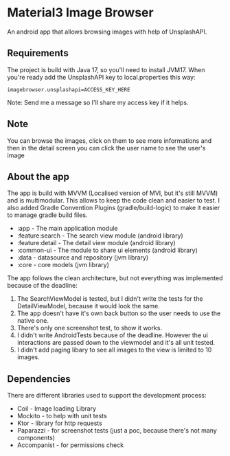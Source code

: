 
# Material3 Image Browser

An android app that allows browsing images with help of UnsplashAPI.

## Requirements
The project is build with Java 17, so you'll need to install JVM17.
When you're ready add the UnsplashAPI key to local.properties this way:
```
imagebrowser.unsplashapi=ACCESS_KEY_HERE
```

Note: Send me a message so I'll share my access key if it helps.

## Note
You can browse the images, click on them to see more informations and then in the detail screen you can click the user name to see the user's image

## About the app
The app is build with MVVM (Localised version of MVI, but it's still MVVM) and is multimodular. This allows to keep the code clean and easier to test.
I also added Gradle Convention Plugins (gradle/build-logic) to make it easier to manage gradle build files.

- :app - The main application module
- :feature:search - The search view module (android library)
- :feature:detail - The detail view module (android library)
- :common-ui - The module to share ui elements (android library)
- :data - datasource and repository (jvm library)
- :core - core models (jvm library)

The app follows the clean architecture, but not everything was implemented because of the deadline:

1) The SearchViewModel is tested, but I didn't write the tests for the DetailViewModel, because it would look the same.
2) The app doesn't have it's own back button so the user needs to use the native one.
3) There's only one screenshot test, to show it works.
4) I didn't write AndroidTests because of the deadline. However the ui interactions are passed down to the viewmodel and it's all unit tested.
5) I didn't add paging libary to see all images to the view is limited to 10 images.

## Dependencies
There are different libraries used to support the development process:
* Coil - Image loading Library
* Mockito - to help with unit tests
* Ktor - library for http requests
* Paparazzi - for screenshot tests (just a poc, because there's not many components)
* Accompanist - for permissions check


